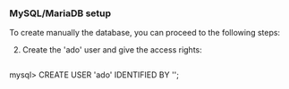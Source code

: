<h3>MySQL/MariaDB setup</h3><p>To create manually the database, you can proceed to the following steps:</p><ol start="2"><li>Create the 'ado' user and give the access rights:<pre><code></code></pre></li></ol><p>mysql&gt; CREATE USER 'ado' IDENTIFIED BY '';</p><pre><code></code></pre>
